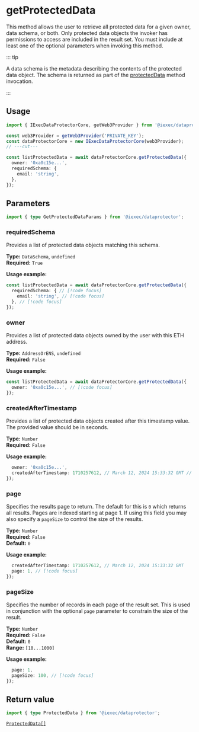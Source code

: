 # getProtectedData

This method allows the user to retrieve all protected data for a given owner,
data schema, or both. Only protected data objects the invoker has permissions to
access are included in the result set. You must include at least one of the
optional parameters when invoking this method.

::: tip

A data schema is the metadata describing the contents of the protected data
object. The schema is returned as part of the [protectedData](protectData.md)
method invocation.

:::

## Usage

```ts twoslash
import { IExecDataProtectorCore, getWeb3Provider } from '@iexec/dataprotector';

const web3Provider = getWeb3Provider('PRIVATE_KEY');
const dataProtectorCore = new IExecDataProtectorCore(web3Provider);
// ---cut---

const listProtectedData = await dataProtectorCore.getProtectedData({
  owner: '0xa0c15e...',
  requiredSchema: {
    email: 'string',
  },
});
```

## Parameters

```ts twoslash
import { type GetProtectedDataParams } from '@iexec/dataprotector';
```

### requiredSchema

Provides a list of protected data objects matching this schema.

**Type:** `DataSchema`, `undefined`  
**Required:** `True`  

**Usage example:**  

<!-- prettier-ignore-start -->
```ts twoslash
const listProtectedData = await dataProtectorCore.getProtectedData({
  requiredSchema: { // [!code focus]
    email: 'string', // [!code focus]
  }, // [!code focus]
});
```
<!-- prettier-ignore-end -->

### owner

Provides a list of protected data objects owned by the user with this ETH
address.

**Type:** `AddressOrENS`, `undefined`  
**Required:** `False`

**Usage example:**

```ts twoslash
const listProtectedData = await dataProtectorCore.getProtectedData({
  owner: '0xa0c15e...', // [!code focus]
});
```

### createdAfterTimestamp

Provides a list of protected data objects created after this timestamp value.
The provided value should be in seconds.

**Type:** `Number`  
**Required:** `False`

**Usage example:**

```ts twoslash
  owner: '0xa0c15e...',
  createdAfterTimestamp: 1710257612, // March 12, 2024 15:33:32 GMT // [!code focus]
});
```

### page

Specifies the results page to return. The default for this is `0` which returns
all results. Pages are indexed starting at page 1. If using this field you may
also specify a `pageSize` to control the size of the results.

**Type:** `Number`  
**Required:** `False`  
**Default:** `0`

**Usage example:**

```ts twoslash
  createdAfterTimestamp: 1710257612, // March 12, 2024 15:33:32 GMT
  page: 1, // [!code focus]
});
```

### pageSize

Specifies the number of records in each page of the result set. This is used in
conjunction with the optional `page` parameter to constrain the size of the
result.

**Type:** `Number`  
**Required:** `False`  
**Default:** `0`  
**Range:** `[10...1000]`

**Usage example:**

```ts twoslash
  page: 1,
  pageSize: 100, // [!code focus]
});
```

## Return value

```ts twoslash
import { type ProtectedData } from '@iexec/dataprotector';
```

[`ProtectedData[]`](../types.md#protecteddata)
